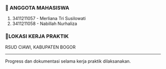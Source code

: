 ### 👥 ANGGOTA MAHASISWA
1. 3411211057 - Merliana Tri Susilowati
2. 3411211058 - Nabillah Nurhaliza

### 📍LOKASI KERJA PRAKTIK
RSUD CIAWI, KABUPATEN BOGOR

-----------------------------------------------------------------

Progress dan dokumentasi selama kerja praktik dilaksanakan.



